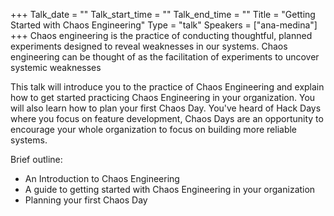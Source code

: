 +++
Talk_date = ""
Talk_start_time = ""
Talk_end_time = ""
Title = "Getting Started with Chaos Engineering"
Type = "talk"
Speakers = ["ana-medina"]
+++
Chaos engineering is the practice of conducting thoughtful, planned experiments designed to reveal weaknesses in our systems. Chaos engineering can be thought of as the facilitation of experiments to uncover systemic weaknesses

This talk will introduce you to the practice of Chaos Engineering and explain how to get started practicing Chaos Engineering in your organization. You will also learn how to plan your first Chaos Day. You've heard of Hack Days where you focus on feature development, Chaos Days are an opportunity to encourage your whole organization to focus on building more reliable systems.

Brief outline:
* An Introduction to Chaos Engineering
* A guide to getting started with Chaos Engineering in your organization
* Planning your first Chaos Day
